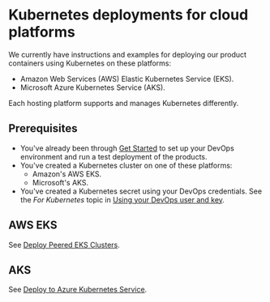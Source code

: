 # Kubernetes deployments for cloud platforms

We currently have instructions and examples for deploying our product containers using Kubernetes on these platforms:

* Amazon Web Services (AWS) Elastic Kubernetes Service (EKS).
* Microsoft Azure Kubernetes Service (AKS).

Each hosting platform supports and manages Kubernetes differently.

## Prerequisites

* You've already been through [Get Started](../get-started/getStarted.md) to set up your DevOps environment and run a test deployment of the products.
* You've created a Kubernetes cluster on one of these platforms:
  - Amazon's AWS EKS.
  - Microsoft's AKS.
  <!-- - Google -->
* You've created a Kubernetes secret using your DevOps credentials. See the *For Kubernetes* topic in [Using your DevOps user and key](../get-started/devopsUserKey.md).

## AWS EKS

See [Deploy Peered EKS Clusters](deployK8s-AWS.md).

## AKS

See [Deploy to Azure Kubernetes Service](deployK8s-AKS.md).